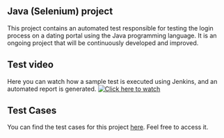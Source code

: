 ## Java (Selenium) project

This project contains an automated test responsible for testing the login process on a dating portal using the Java programming language. It is an ongoing project that will be continuously developed and improved.

## Test video
Here you can watch how a sample test is executed using Jenkins, and an automated report is generated.
[![Click here to watch](thumbnail_url)](https://drive.google.com/file/d/1iqjgD2_YqJ9pjq-EsHEjjhQZMphff-ix/view?usp=sharing)

## Test Cases

You can find the test cases for this project [here](https://drive.google.com/drive/u/0/folders/1e4OJhXK4SUNeyUJIwPBIXQFWeK5lQRj8). Feel free to access it.
